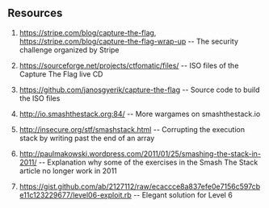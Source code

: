 ## Resources

1. https://stripe.com/blog/capture-the-flag, https://stripe.com/blog/capture-the-flag-wrap-up -- The security challenge organized by Stripe

2. https://sourceforge.net/projects/ctfomatic/files/ -- ISO files of the Capture The Flag live CD

3. https://github.com/janosgyerik/capture-the-flag -- Source code to build the ISO files

4. http://io.smashthestack.org:84/ -- More wargames on smashthestack.io

5. http://insecure.org/stf/smashstack.html -- Corrupting the execution stack by writing past the end of an array

6. http://paulmakowski.wordpress.com/2011/01/25/smashing-the-stack-in-2011/ -- Explanation why some of the exercises in the Smash The Stack article no longer work in 2011

7. https://gist.github.com/ab/2127112/raw/ecaccce8a837efe0e7156c597cbe11c123229677/level06-exploit.rb -- Elegant solution for Level 6
